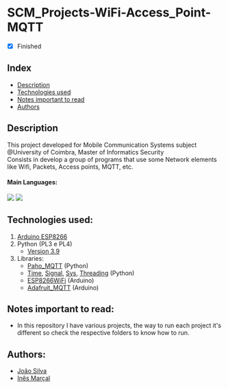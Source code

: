 # SCM_Projects-WiFi-Access_Point-MQTT

- [x] Finished

## Index
- [Description](#description)
- [Technologies used](#technologies-used)
- [Notes important to read](#notes-important-to-read)
- [Authors](#authors)

## Description
This project developed for Mobile Communication Systems subject @University of Coimbra, Master of Informatics Security <br>
Consists in develop a group of programs that use some Network elements like Wifi, Packets, Access points, MQTT, etc.

#### Main Languages:
![](https://img.shields.io/badge/Arduino-00979D?style=flat&logo=Arduino&logoColor=white)
![](https://img.shields.io/badge/Python-333333?style=flat&logo=python&logoColor=4F74DA)

## Technologies used:
1. [Arduino ESP8266](https://www.arduino.cc/en/software)
2. Python (PL3 e PL4)
    - [Version 3.9](https://www.python.org/downloads/release/python-390/)
3. Libraries:<br>
    - [Paho_MQTT](https://pypi.org/project/paho-mqtt/) (Python)
    - [Time](), [Signal](), [Sys](), [Threading]() (Python)
    - [ESP8266WiFi](https://github.com/esp8266/Arduino) (Arduino)
    - [Adafruit_MQTT](https://github.com/adafruit/Adafruit_MQTT_Library) (Arduino)


## Notes important to read:
   - In this repository I have various projects, the way to run each project it's different so check the respective folders to know how to run.

## Authors:
- [João Silva](https://github.com/joaosilva21)
- [Inês Marçal](https://github.com/inesmarcal)
